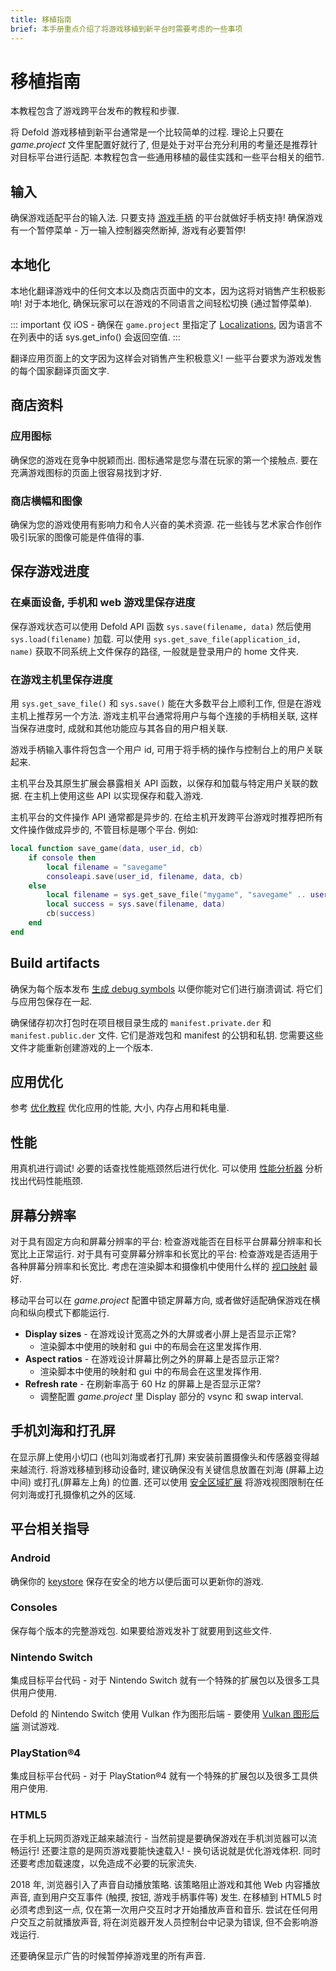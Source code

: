 ```yaml
---
title: 移植指南
brief: 本手册重点介绍了将游戏移植到新平台时需要考虑的一些事项
---
```


# 移植指南

本教程包含了游戏跨平台发布的教程和步骤.

将 Defold 游戏移植到新平台通常是一个比较简单的过程. 理论上只要在 *game.project* 文件里配置好就行了, 但是处于对平台充分利用的考量还是推荐针对目标平台进行适配. 本教程包含一些通用移植的最佳实践和一些平台相关的细节.


## 输入
确保游戏适配平台的输入法. 只要支持 [游戏手柄](/manuals/input-gamepads) 的平台就做好手柄支持! 确保游戏有一个暂停菜单 - 万一输入控制器突然断掉, 游戏有必要暂停!

## 本地化
本地化翻译游戏中的任何文本以及商店页面中的文本，因为这将对销售产生积极影响! 对于本地化, 确保玩家可以在游戏的不同语言之间轻松切换 (通过暂停菜单).

::: important
仅 iOS - 确保在 `game.project` 里指定了 [Localizations](/manuals/project-settings/#localizations), 因为语言不在列表中的话 sys.get_info() 会返回空值.
:::

翻译应用页面上的文字因为这样会对销售产生积极意义! 一些平台要求为游戏发售的每个国家翻译页面文字.

## 商店资料

### 应用图标
确保您的游戏在竞争中脱颖而出. 图标通常是您与潜在玩家的第一个接触点. 要在充满游戏图标的页面上很容易找到才好.

### 商店横幅和图像
确保为您的游戏使用有影响力和令人兴奋的美术资源. 花一些钱与艺术家合作创作吸引玩家的图像可能是件值得的事.


## 保存游戏进度

### 在桌面设备, 手机和 web 游戏里保存进度
保存游戏状态可以使用 Defold API 函数 `sys.save(filename, data)` 然后使用 `sys.load(filename)` 加载. 可以使用 `sys.get_save_file(application_id, name)` 获取不同系统上文件保存的路径, 一般就是登录用户的 home 文件夹.

### 在游戏主机里保存进度
用 `sys.get_save_file()` 和 `sys.save()` 能在大多数平台上顺利工作, 但是在游戏主机上推荐另一个方法. 游戏主机平台通常将用户与每个连接的手柄相关联, 这样当保存进度时, 成就和其他功能应与其各自的用户相关联.

游戏手柄输入事件将包含一个用户 id, 可用于将手柄的操作与控制台上的用户关联起来.

主机平台及其原生扩展会暴露相关 API 函数，以保存和加载与特定用户关联的数据. 在主机上使用这些 API 以实现保存和载入游戏.

主机平台的文件操作 API 通常都是异步的. 在给主机开发跨平台游戏时推荐把所有文件操作做成异步的, 不管目标是哪个平台. 例如:

```lua
local function save_game(data, user_id, cb)
	if console then
		local filename = "savegame"
		consoleapi.save(user_id, filename, data, cb)
	else
		local filename = sys.get_save_file("mygame", "savegame" .. user_id)
		local success = sys.save(filename, data)
		cb(success)
	end
end
```


## Build artifacts

确保为每个版本发布 [生成 debug symbols](/manuals/debugging-native-code/#symbolicate-a-callstack) 以便你能对它们进行崩溃调试. 将它们与应用包保存在一起.

确保储存初次打包时在项目根目录生成的 `manifest.private.der` 和 `manifest.public.der` 文件. 它们是游戏包和 manifest 的公钥和私钥. 您需要这些文件才能重新创建游戏的上一个版本.


## 应用优化

参考 [优化教程](/manuals/optimizations) 优化应用的性能, 大小, 内存占用和耗电量.



## 性能
用真机进行调试! 必要的话查找性能瓶颈然后进行优化. 可以使用 [性能分析器](/manuals/profiling) 分析找出代码性能瓶颈.


## 屏幕分辨率
对于具有固定方向和屏幕分辨率的平台: 检查游戏能否在目标平台屏幕分辨率和长宽比上正常运行. 对于具有可变屏幕分辨率和长宽比的平台: 检查游戏是否适用于各种屏幕分辨率和长宽比. 考虑在渲染脚本和摄像机中使用什么样的 [视口映射](/manuals/render/#default-view-projection) 最好.

移动平台可以在 *game.project* 配置中锁定屏幕方向, 或者做好适配确保游戏在横向和纵向模式下都能运行.

* **Display sizes** - 在游戏设计宽高之外的大屏或者小屏上是否显示正常?
  * 渲染脚本中使用的映射和 gui 中的布局会在这里发挥作用.
* **Aspect ratios** - 在游戏设计屏幕比例之外的屏幕上是否显示正常?
  * 渲染脚本中使用的映射和 gui 中的布局会在这里发挥作用.
* **Refresh rate** - 在刷新率高于 60 Hz 的屏幕上是否显示正常?
  * 调整配置 *game.project* 里 Display 部分的 vsync 和 swap interval.  


## 手机刘海和打孔屏
在显示屏上使用小切口 (也叫刘海或者打孔屏) 来安装前置摄像头和传感器变得越来越流行. 将游戏移植到移动设备时, 建议确保没有关键信息放置在刘海 (屏幕上边中间) 或打孔(屏幕左上角) 的位置. 还可以使用 [安全区域扩展](/extension-safearea) 将游戏视图限制在任何刘海或打孔摄像机之外的区域.


## 平台相关指导

### Android
确保你的 [keystore](/manuals/android/#creating-a-keystore) 保存在安全的地方以便后面可以更新你的游戏.


### Consoles
保存每个版本的完整游戏包. 如果要给游戏发补丁就要用到这些文件.


### Nintendo Switch
集成目标平台代码 - 对于 Nintendo Switch 就有一个特殊的扩展包以及很多工具供用户使用.

Defold 的 Nintendo Switch 使用 Vulkan 作为图形后端 - 要使用 [Vulkan 图形后端](https://github.com/defold/extension-vulkan) 测试游戏.


### PlayStation®4
集成目标平台代码 - 对于 PlayStation®4 就有一个特殊的扩展包以及很多工具供用户使用.


### HTML5
在手机上玩网页游戏正越来越流行 - 当然前提是要确保游戏在手机浏览器可以流畅运行! 还要注意的是网页游戏要能快速载入! - 换句话说就是优化游戏体积. 同时还要考虑加载速度，以免造成不必要的玩家流失.

2018 年, 浏览器引入了声音自动播放策略. 该策略阻止游戏和其他 Web 内容播放声音, 直到用户交互事件 (触摸, 按钮, 游戏手柄事件等) 发生. 在移植到 HTML5 时必须考虑到这一点, 仅在第一次用户交互时才开始播放声音和音乐. 尝试在任何用户交互之前就播放声音, 将在浏览器开发人员控制台中记录为错误, 但不会影响游戏运行.

还要确保显示广告的时候暂停掉游戏里的所有声音.
